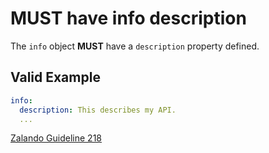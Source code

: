 # **MUST** have info description

The `info` object **MUST** have a `description` property defined.

## Valid Example

```yaml
info:
  description: This describes my API.
  ...
```

[Zalando Guideline 218][1]

[1]: https://opensource.zalando.com/restful-api-guidelines/#218
